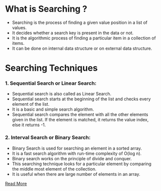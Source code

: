 # What is Searching ?
* Searching is the process of finding a given value position in a list of values.
* It decides whether a search key is present in the data or not.
* It is the algorithmic process of finding a particular item in a collection of items.
* It can be done on internal data structure or on external data structure.

# Searching Techniques

### 1. Sequential Search or Linear Search:
* Sequential search is also called as Linear Search.
* Sequential search starts at the beginning of the list and checks every element of the list.
* It is a basic and simple search algorithm.
* Sequential search compares the element with all the other elements given in the list. If the element is matched, it returns the value index, else it returns -1.


### 2. Interval Search or Binary Search:
* Binary Search is used for searching an element in a sorted array.
* It is a fast search algorithm with run-time complexity of O(log n).
* Binary search works on the principle of divide and conquer.
* This searching technique looks for a particular element by comparing the middle most element of the collection.
* It is useful when there are large number of elements in an array.


[Read More](https://www.tutorialride.com/data-structures/searching-in-data-structure.htm)
